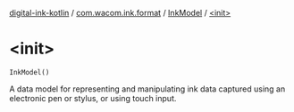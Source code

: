 [digital-ink-kotlin](../../index.md) / [com.wacom.ink.format](../index.md) / [InkModel](index.md) / [&lt;init&gt;](./-init-.md)

# &lt;init&gt;

`InkModel()`

A data model for representing and manipulating ink data captured using an electronic pen or stylus, or using touch input.

